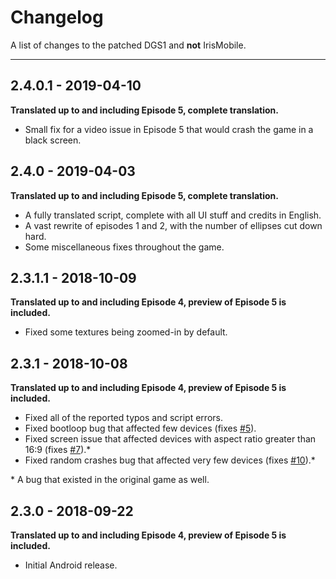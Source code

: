 # Changelog
A list of changes to the patched DGS1 and **not** IrisMobile.

---

## 2.4.0.1 - 2019-04-10

**Translated up to and including Episode 5, complete translation.**

* Small fix for a video issue in Episode 5 that would crash the game in a black screen.

## 2.4.0 - 2019-04-03

**Translated up to and including Episode 5, complete translation.**

* A fully translated script, complete with all UI stuff and credits in English.
* A vast rewrite of episodes 1 and 2, with the number of ellipses cut down hard.
* Some miscellaneous fixes throughout the game.

## 2.3.1.1 - 2018-10-09

**Translated up to and including Episode 4, preview of Episode 5 is included.**

* Fixed some textures being zoomed-in by default.

## 2.3.1 - 2018-10-08

**Translated up to and including Episode 4, preview of Episode 5 is included.**

* Fixed all of the reported typos and script errors.
* Fixed bootloop bug that affected few devices (fixes [#5](https://github.com/ScarletStudy/DGS1-Android-Release/issues/5)).
* Fixed screen issue that affected devices with aspect ratio greater than 16:9 (fixes [#7](https://github.com/ScarletStudy/DGS1-Android-Release/issues/7)).*
* Fixed random crashes bug that affected very few devices (fixes [#10](https://github.com/ScarletStudy/DGS1-Android-Release/issues/10)).*

\* A bug that existed in the original game as well.

## 2.3.0 - 2018-09-22

**Translated up to and including Episode 4, preview of Episode 5 is included.**

* Initial Android release.
